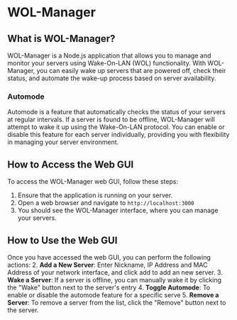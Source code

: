 # WOL-Manager

## What is WOL-Manager?

WOL-Manager is a Node.js application that allows you to manage and monitor your servers using Wake-On-LAN (WOL) functionality. With WOL-Manager, you can easily wake up servers that are powered off, check their status, and automate the wake-up process based on server availability.

### Automode

Automode is a feature that automatically checks the status of your servers at regular intervals. If a server is found to be offline, WOL-Manager will attempt to wake it up using the Wake-On-LAN protocol. You can enable or disable this feature for each server individually, providing you with flexibility in managing your server environment.

## How to Access the Web GUI

To access the WOL-Manager web GUI, follow these steps:

1. Ensure that the application is running on your server.
2. Open a web browser and navigate to `http://localhost:3000`
3. You should see the WOL-Manager interface, where you can manage your servers.

## How to Use the Web GUI

Once you have accessed the web GUI, you can perform the following actions:
2. **Add a New Server**: Enter Nickname, IP Address and MAC Address of your network interface, and click add to add an new server.
3. **Wake a Server**: If a server is offline, you can manually wake it by clicking the "Wake" button next to the server's entry
4. **Toggle Automode**: To enable or disable the automode feature for a specific serve
5. **Remove a Server**: To remove a server from the list, click the "Remove" button next to the server.
